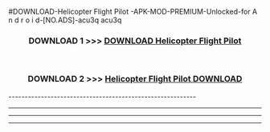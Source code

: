 #DOWNLOAD-Helicopter Flight Pilot -APK-MOD-PREMIUM-Unlocked-for A n d r o i d-[NO.ADS]-acu3q acu3q 



<div align="center">

<h3>DOWNLOAD 1 >>> <a href="https://getmod2.web.app/?judul=Helicopter Flight Pilot ">DOWNLOAD Helicopter Flight Pilot </a></h3><br>

<h3>DOWNLOAD 2 >>> <a href="https://getmod2.web.app/?judul=Helicopter Flight Pilot ">Helicopter Flight Pilot  DOWNLOAD </a></h3>

</div>
----------------------------------------------------------

----------------------------------------------------------

----------------------------------------------------------

----------------------------------------------------------



